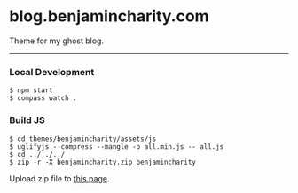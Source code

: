 # blog.benjamincharity.com

Theme for my ghost blog.

- - -

### Local Development

    $ npm start
    $ compass watch .

### Build JS

    $ cd themes/benjamincharity/assets/js
    $ uglifyjs --compress --mangle -o all.min.js -- all.js
    $ cd ../../../
    $ zip -r -X benjamincharity.zip benjamincharity

Upload zip file to [this page](https://ghost.org/blogs/benjamincharity/).

